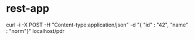 # rest-app


curl -i -X POST -H "Content-type:application/json" -d "{ \"id\" : \"42\", \"name\" : \"norm\"}" localhost/pdr
